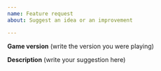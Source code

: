 ```yaml
---
name: Feature request
about: Suggest an idea or an improvement

---
```


**Game version**
(write the version you were playing)

**Description**
(write your suggestion here)

